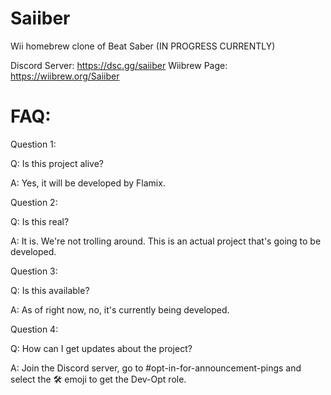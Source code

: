 # Saiiber
Wii homebrew clone of Beat Saber (IN PROGRESS CURRENTLY)

Discord Server: https://dsc.gg/saiiber
Wiibrew Page: https://wiibrew.org/Saiiber

# FAQ:

Question 1:

Q: Is this project alive?

A: Yes, it will be developed by Flamix.

Question 2:

Q: Is this real?

A: It is. We're not trolling around. This is an actual project that's going to be developed.

Question 3:

Q: Is this available?

A: As of right now, no, it's currently being developed.

Question 4:

Q: How can I get updates about the project?

A: Join the Discord server, go to #opt-in-for-announcement-pings and select the 🛠️ emoji to get the Dev-Opt role.
